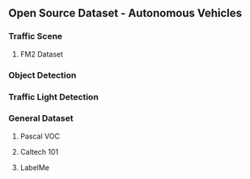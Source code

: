 ## Open Source Dataset - Autonomous Vehicles

### Traffic Scene

1. FM2 Dataset


### Object Detection



### Traffic Light Detection




### General Dataset
1. Pascal VOC 

2. Caltech 101 

3. LabelMe 

